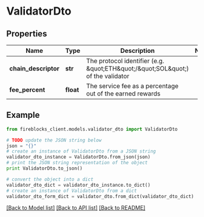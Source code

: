 # ValidatorDto


## Properties

Name | Type | Description | Notes
------------ | ------------- | ------------- | -------------
**chain_descriptor** | **str** | The protocol identifier (e.g. \&quot;ETH\&quot;/\&quot;SOL\&quot;) of the validator | 
**fee_percent** | **float** | The service fee as a percentage out of the earned rewards | 

## Example

```python
from fireblocks_client.models.validator_dto import ValidatorDto

# TODO update the JSON string below
json = "{}"
# create an instance of ValidatorDto from a JSON string
validator_dto_instance = ValidatorDto.from_json(json)
# print the JSON string representation of the object
print ValidatorDto.to_json()

# convert the object into a dict
validator_dto_dict = validator_dto_instance.to_dict()
# create an instance of ValidatorDto from a dict
validator_dto_form_dict = validator_dto.from_dict(validator_dto_dict)
```
[[Back to Model list]](../README.md#documentation-for-models) [[Back to API list]](../README.md#documentation-for-api-endpoints) [[Back to README]](../README.md)


